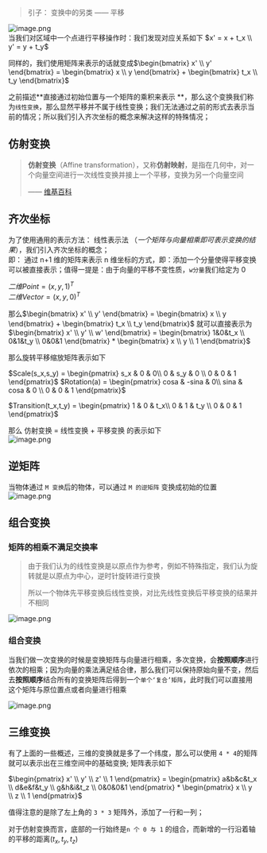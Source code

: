 > 引子： 变换中的另类 —— 平移

![image.png](https://cdn.nlark.com/yuque/0/2022/png/203019/1650372863950-a3c6ff6d-c7ae-41bc-aa6d-2b45a2d5e313.png#clientId=u028c4d05-d36f-4&crop=0&crop=0&crop=1&crop=1&from=paste&height=238&id=u40176796&margin=%5Bobject%20Object%5D&name=image.png&originHeight=802&originWidth=1918&originalType=binary&ratio=1&rotation=0&showTitle=false&size=246991&status=done&style=none&taskId=u97f6d0d7-bbde-4297-83d8-33a270bb07f&title=&width=570)<br />当我们对区域中一个点进行平移操作时：我们发现对应关系如下 $x' = x + t_x \\
y' = y + t_y$

同样的，我们使用矩阵来表示的话就变成$\begin{bmatrix}
   x' \\
   y'
\end{bmatrix} = \begin{bmatrix}
   x \\
   y
\end{bmatrix} + \begin{bmatrix}
   t_x \\
   t_y
\end{bmatrix}$

之前描述**直接通过初始位置与一个矩阵的乘积来表示 **，那么这个变换我们称为`线性变换`，那么显然平移并不属于线性变换；我们无法通过之前的形式去表示当前的情况；所以我们引入齐次坐标的概念来解决这样的特殊情况；

###

## 仿射变换

> **仿射变换**（Affine transformation），又称**仿射映射**，是指在几何中，对一个向量空间进行一次线性变换并接上一个平移，变换为另一个向量空间
>
> —— [维基百科](https://zh.wikipedia.org/wiki/%E5%B9%B3%E7%A7%BB)

## 齐次坐标

为了使用通用的表示方法： 线性表示法 （_一个矩阵与向量相乘即可表示变换的结果_），我们引入齐次坐标的概念； <br />即： 通过 n+1 维的矩阵来表示 n 维坐标的方式，即：添加一个分量使得平移变换可以被直接表示；值得一提是：由于向量的平移不变性质，`w分量`我们给定为 0

$二维Point = (x,y,1)^T$<br />$二维Vector = (x,y,0)^T$

那么$\begin{bmatrix}
   x' \\
   y'
\end{bmatrix} = \begin{bmatrix}
   x \\
   y
\end{bmatrix} + \begin{bmatrix}
   t_x \\
   t_y
\end{bmatrix}$ 就可以直接表示为 $\begin{bmatrix}
   x' \\
   y' \\
   w'
\end{bmatrix} = \begin{bmatrix}
   1&0&t_x \\
   0&1&t_y \\
   0&0&1
\end{bmatrix} * \begin{bmatrix}
   x \\
   y \\
   1
\end{bmatrix}$

那么旋转平移缩放矩阵表示如下

$Scale(s_x,s_y) = 
\begin{pmatrix}
   s_x & 0 & 0\\
   0 & s_y & 0 \\
   0 & 0 & 1
\end{pmatrix}$ $Rotation(a) = 
\begin{pmatrix}
   cosa & -sina & 0\\
   sina & cosa & 0 \\
   0 & 0 & 1
\end{pmatrix}$

$Transition(t_x,t_y) = 
\begin{pmatrix}
   1 & 0 & t_x\\
   0 & 1 & t_y \\
   0 & 0 & 1
\end{pmatrix}$

那么 仿射变换 = 线性变换 + 平移变换 的表示如下<br />![image.png](https://cdn.nlark.com/yuque/0/2022/png/203019/1650375646551-c77bb9a5-f2e2-42db-9f2b-15bb588e79fb.png#clientId=uae0e3e23-e043-4&crop=0&crop=0&crop=1&crop=1&from=paste&height=412&id=ufa260480&margin=%5Bobject%20Object%5D&name=image.png&originHeight=1080&originWidth=1554&originalType=binary&ratio=1&rotation=0&showTitle=false&size=150702&status=done&style=none&taskId=u87f99767-98d7-419c-aba8-3b75a434db9&title=&width=593)

## 逆矩阵

当物体通过 `M 变换`后的物体，可以通过 `M 的逆矩阵` 变换成初始的位置<br />![image.png](https://cdn.nlark.com/yuque/0/2022/png/203019/1650378540595-cb367849-4f90-4771-a2c6-b0a6d3f9bb2d.png#clientId=u39871e9b-89b7-4&crop=0&crop=0&crop=1&crop=1&from=paste&height=366&id=u7489db3b&margin=%5Bobject%20Object%5D&name=image.png&originHeight=732&originWidth=1038&originalType=binary&ratio=1&rotation=0&showTitle=false&size=91873&status=done&style=none&taskId=u477cdf23-40ab-490c-b44a-451aa8862cb&title=&width=519)

## 组合变换

### 矩阵的相乘不满足交换率

> 由于我们认为的线性变换是以原点作为参考，例如不特殊指定，我们认为旋转就是以原点为中心，逆时针旋转进行变换
>
> 所以一个物体先平移变换后线性变换，对比先线性变换后平移变换的结果并不相同

![image.png](https://cdn.nlark.com/yuque/0/2022/png/203019/1650379010189-218bfad4-439c-4f48-b1d0-d3d86b3268a4.png#clientId=u39871e9b-89b7-4&crop=0&crop=0&crop=1&crop=1&from=paste&height=583&id=ww5nk&margin=%5Bobject%20Object%5D&name=image.png&originHeight=1166&originWidth=1828&originalType=binary&ratio=1&rotation=0&showTitle=false&size=296139&status=done&style=none&taskId=u6e6f9517-49d4-4d8c-81b7-32627e15b1e&title=&width=914)

### 组合变换

当我们做一次变换的时候是变换矩阵与向量进行相乘，多次变换，会**按照顺序**进行依次的相乘；因为向量的乘法满足结合律，那么我们可以保持原始向量不变，然后去**按照顺序**结合所有的变换矩阵后得到一个`单个‘复合’矩阵`，此时我们可以直接用这个矩阵与原位置点或者向量进行相乘

![image.png](https://cdn.nlark.com/yuque/0/2022/png/203019/1650379158036-6cd072a1-ceb2-43ed-9a67-22116c7ed6cb.png#clientId=u39871e9b-89b7-4&crop=0&crop=0&crop=1&crop=1&from=paste&height=338&id=u3881d2af&margin=%5Bobject%20Object%5D&name=image.png&originHeight=676&originWidth=1646&originalType=binary&ratio=1&rotation=0&showTitle=false&size=79248&status=done&style=none&taskId=uabda207f-7706-4294-a5a5-8d843c4bc10&title=&width=823)

## 三维变换

有了上面的一些概述，三维的变换就是多了一个纬度，那么可以使用 `4 * 4`的矩阵就可以表示出在三维空间中的基础变换; 矩阵表示如下

$\begin{pmatrix}
   x' \\
   y' \\
   z' \\
   1  
\end{pmatrix} = \begin{pmatrix}
   a&b&c&t_x \\
   d&e&f&t_y \\
   g&h&i&t_z \\
   0&0&0&1
\end{pmatrix} * \begin{pmatrix}
   x \\
   y \\
   z \\
   1
\end{pmatrix}$

值得注意的是除了左上角的 `3 * 3` 矩阵外，添加了一行和一列；

对于仿射变换而言，底部的一行始终是`n 个 0 与 1` 的组合，而新增的一行沿着轴的平移的距离$(t_x,t_y,t_z)$
